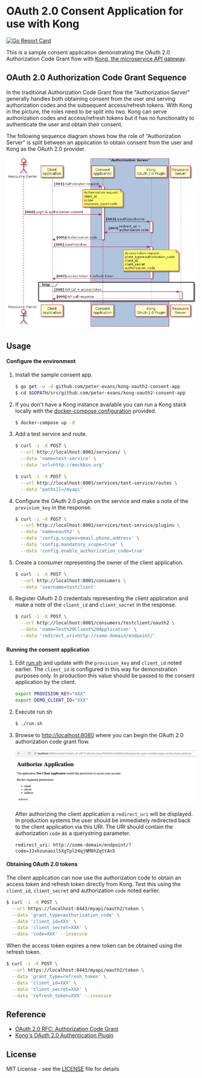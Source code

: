 # OAuth 2.0 Consent Application for use with Kong
[![Go Report Card](https://goreportcard.com/badge/github.com/peter-evans/kong-oauth2-consent-app)](https://goreportcard.com/report/github.com/peter-evans/kong-oauth2-consent-app)

This is a sample consent application demonstrating the OAuth 2.0 Authorization Code Grant flow with [Kong, the microservice API gateway](https://konghq.com/).

## OAuth 2.0 Authorization Code Grant Sequence

In the traditional Authorization Code Grant flow the "Authorization Server" generally handles both obtaining consent from the user _and_ serving authorization codes and the subsequent access/refresh tokens.
With Kong in the picture, the roles need to be split into two. Kong can serve authorization codes and access/refresh tokens but it has no functionality to authenticate the user and obtain their consent.

The following sequence diagram shows how the role of "Authorization Server" is split between an application to obtain consent from the user and Kong as the OAuth 2.0 provider.

![Authorization Code Grant](resources/authorization-code-grant.png?raw=true)

## Usage

#### Configure the environment

1. Install the sample consent app.

   ```bash
   $ go get -u -d github.com/peter-evans/kong-oauth2-consent-app
   $ cd $GOPATH/src/github.com/peter-evans/kong-oauth2-consent-app
   ```
2. If you don't have a Kong instance available you can run a Kong stack locally with the [docker-compose configuration](docker-compose.yml) provided.

   ```bash
   $ docker-compose up -d
   ```
3. Add a test service and route.

   ```bash
   $ curl -i -X POST \
     --url http://localhost:8001/services/ \
     --data 'name=test-service' \
     --data 'url=http://mockbin.org'
   ```
   ```bash
   $ curl -i -X POST \
     --url http://localhost:8001/services/test-service/routes \
     --data 'paths[]=/myapi'
   ```
4. Configure the OAuth 2.0 plugin on the service and make a note of the `provision_key` in the response.

   ```bash
   $ curl -i -X POST \
     --url http://localhost:8001/services/test-service/plugins \
     --data 'name=oauth2' \
     --data 'config.scopes=email,phone,address' \
     --data 'config.mandatory_scope=true' \
     --data 'config.enable_authorization_code=true'
   ```
5. Create a consumer representing the owner of the client application.

   ```bash
   $ curl -i -X POST \
     --url http://localhost:8001/consumers \
     --data 'username=testclient'
   ```
6. Register OAuth 2.0 credentials representing the client application and make a note of the `client_id` and `client_secret` in the response.

   ```bash
   $ curl -i -X POST \
     --url http://localhost:8001/consumers/testclient/oauth2 \
     --data 'name=Test%20Client%20Application' \
     --data 'redirect_uri=http://some-domain/endpoint/'
   ```

#### Running the consent application

1. Edit [run.sh](run.sh) and update with the `provision_key` and `client_id` noted earlier.
   The `client_id` is configured in this way for demonstration purposes only.
   In production this value should be passed to the consent application by the client.
   
   ```bash
   export PROVISION_KEY="XXX"
   export DEMO_CLIENT_ID="XXX"
   ```
2. Execute run.sh

   ```bash
   $ ./run.sh
   ```
3. Browse to [http://localhost:8080](http://localhost:8080) where you can begin the OAuth 2.0 authorization code grant flow.

   ![Authorize Application](resources/authorize-application.png?raw=true)
   
   After authorizing the client application a `redirect_uri` will be displayed.
   In production systems the user should be immediately redirected back to the client application via this URI.
   The URI should contain the authorization `code` as a querystring parameter.
   
   ```
   redirect_uri: http://some-domain/endpoint/?code=JJxhzunaoilSXgTpl24qjNM8hZqttAn5
   ```

#### Obtaining OAuth 2.0 tokens

The client application can now use the authorization code to obtain an access token and refresh token directly from Kong.
Test this using the `client_id`, `client_secret` and authorization `code` noted earlier.

```bash
$ curl -i -X POST \
  --url https://localhost:8443/myapi/oauth2/token \
  --data 'grant_type=authorization_code' \
  --data 'client_id=XXX' \
  --data 'client_secret=XXX' \
  --data 'code=XXX' --insecure
```

When the access token expires a new token can be obtained using the refresh token.

```bash
$ curl -i -X POST \
  --url https://localhost:8443/myapi/oauth2/token \
  --data 'grant_type=refresh_token' \
  --data 'client_id=XXX' \
  --data 'client_secret=XXX' \
  --data 'refresh_token=XXX' --insecure
```

## Reference

- [OAuth 2.0 RFC: Authorization Code Grant](https://tools.ietf.org/html/rfc6749#section-4.1)
- [Kong's OAuth 2.0 Authentication Plugin](https://docs.konghq.com/plugins/oauth2-authentication/)

## License

MIT License - see the [LICENSE](LICENSE) file for details

